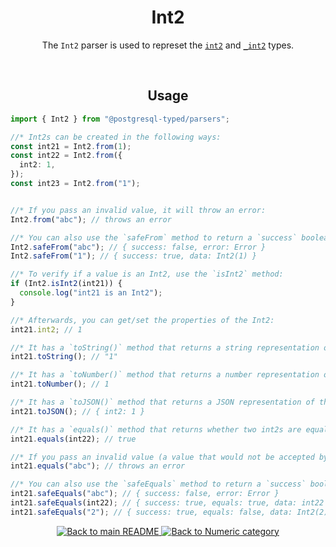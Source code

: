 <h1 align="center">
	Int2
</h1>
<p align="center">
  The <code>Int2</code> parser is used to represet the <a href="https://www.postgresql.org/docs/current/datatype-numeric.html#DATATYPE-INT"><code>int2</code></a> and <a href="https://www.postgresql.org/docs/current/datatype-numeric.html#DATATYPE-INT"><code>_int2</code></a> types.
</p>
<br/>

<!-- Usage -->
<h2 align="center">
	Usage
</h2>

```ts
import { Int2 } from "@postgresql-typed/parsers";

//* Int2s can be created in the following ways:
const int21 = Int2.from(1);
const int22 = Int2.from({
  int2: 1,
});
const int23 = Int2.from("1");


//* If you pass an invalid value, it will throw an error:
Int2.from("abc"); // throws an error

//* You can also use the `safeFrom` method to return a `success` boolean instead of throwing an error:
Int2.safeFrom("abc"); // { success: false, error: Error }
Int2.safeFrom("1"); // { success: true, data: Int2(1) }

//* To verify if a value is an Int2, use the `isInt2` method:
if (Int2.isInt2(int21)) {
  console.log("int21 is an Int2");
}

//* Afterwards, you can get/set the properties of the Int2:
int21.int2; // 1

//* It has a `toString()` method that returns a string representation of the Int2:
int21.toString(); // "1"

//* It has a `toNumber()` method that returns a number representation of the Int2:
int21.toNumber(); // 1

//* It has a `toJSON()` method that returns a JSON representation of the Int2:
int21.toJSON(); // { int2: 1 }

//* It has a `equals()` method that returns whether two int2s are equal:
int21.equals(int22); // true

//* If you pass an invalid value (a value that would not be accepted by the `from` method), it will throw an error:
int21.equals("abc"); // throws an error

//* You can also use the `safeEquals` method to return a `success` boolean instead of throwing an error:
int21.safeEquals("abc"); // { success: false, error: Error }
int21.safeEquals(int22); // { success: true, equals: true, data: int22 }
int21.safeEquals("2"); // { success: true, equals: false, data: Int2(2) }
```

<p align="center">
  <!-- Back to main README button -->
  <a href="../../README.md">
    <img src="https://img.shields.io/badge/-Back%20to%20main%20README-blue" alt="Back to main README" />
  </a>
  <!-- Back to category button -->
  <a href="./Numeric.md">
    <img src="https://img.shields.io/badge/-Back%20to%20Numeric%20category-blue" alt="Back to Numeric category" />
  </a>
</p>